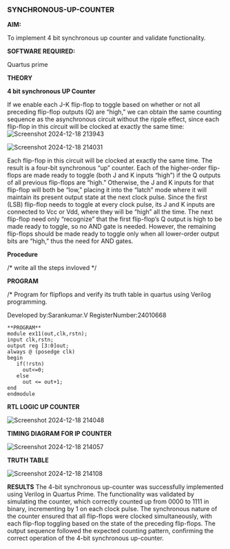 ### SYNCHRONOUS-UP-COUNTER

**AIM:**

To implement 4 bit synchronous up counter and validate functionality.

**SOFTWARE REQUIRED:**

Quartus prime

**THEORY**

**4 bit synchronous UP Counter**

If we enable each J-K flip-flop to toggle based on whether or not all preceding flip-flop outputs (Q) are “high,” we can obtain the same counting sequence as the asynchronous circuit without the ripple effect, since each flip-flop in this circuit will be clocked at exactly the same time:
![Screenshot 2024-12-18 213943](https://github.com/user-attachments/assets/17318fa2-a97d-45d1-92a9-c22ab9278107)


![Screenshot 2024-12-18 214031](https://github.com/user-attachments/assets/e2e47dbd-f803-45de-9abf-494f30488e29)


Each flip-flop in this circuit will be clocked at exactly the same time.
The result is a four-bit synchronous “up” counter. Each of the higher-order flip-flops are made ready to toggle (both J and K inputs “high”) if the Q outputs of all previous flip-flops are “high.”
Otherwise, the J and K inputs for that flip-flop will both be “low,” placing it into the “latch” mode where it will maintain its present output state at the next clock pulse.
Since the first (LSB) flip-flop needs to toggle at every clock pulse, its J and K inputs are connected to Vcc or Vdd, where they will be “high” all the time.
The next flip-flop need only “recognize” that the first flip-flop’s Q output is high to be made ready to toggle, so no AND gate is needed.
However, the remaining flip-flops should be made ready to toggle only when all lower-order output bits are “high,” thus the need for AND gates.

**Procedure**

/* write all the steps invloved */

**PROGRAM**

/* Program for flipflops and verify its truth table in quartus using Verilog programming. 

Developed by:Sarankumar.V RegisterNumber:24010668
```
**PROGRAM**
module ex11(out,clk,rstn);
input clk,rstn;
output reg [3:0]out;
always @ (posedge clk)
begin
   if(!rstn)
     out<=0;
   else 
     out <= out+1;
end
endmodule
```


**RTL LOGIC UP COUNTER**

![Screenshot 2024-12-18 214048](https://github.com/user-attachments/assets/1934b071-a471-4a5c-960f-c3f244bb457b)

**TIMING DIAGRAM FOR IP COUNTER**

![Screenshot 2024-12-18 214057](https://github.com/user-attachments/assets/9c8d2803-7927-4ed4-81c8-a62352e7b5e1)


**TRUTH TABLE**


![Screenshot 2024-12-18 214108](https://github.com/user-attachments/assets/aeac8bfe-acc4-48de-bdab-d1f1bc877207)

**RESULTS**
The 4-bit synchronous up-counter was successfully implemented using Verilog in Quartus Prime. The functionality was validated by simulating the counter, which correctly counted up from 0000 to 1111 in binary, incrementing by 1 on each clock pulse. The synchronous nature of the counter ensured that all flip-flops were clocked simultaneously, with each flip-flop toggling based on the state of the preceding flip-flops. The output sequence followed the expected counting pattern, confirming the correct operation of the 4-bit synchronous up-counter.


